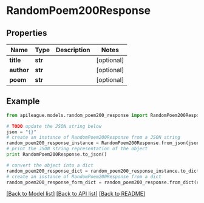 # RandomPoem200Response


## Properties

Name | Type | Description | Notes
------------ | ------------- | ------------- | -------------
**title** | **str** |  | [optional] 
**author** | **str** |  | [optional] 
**poem** | **str** |  | [optional] 

## Example

```python
from apileague.models.random_poem200_response import RandomPoem200Response

# TODO update the JSON string below
json = "{}"
# create an instance of RandomPoem200Response from a JSON string
random_poem200_response_instance = RandomPoem200Response.from_json(json)
# print the JSON string representation of the object
print RandomPoem200Response.to_json()

# convert the object into a dict
random_poem200_response_dict = random_poem200_response_instance.to_dict()
# create an instance of RandomPoem200Response from a dict
random_poem200_response_form_dict = random_poem200_response.from_dict(random_poem200_response_dict)
```
[[Back to Model list]](../README.md#documentation-for-models) [[Back to API list]](../README.md#documentation-for-api-endpoints) [[Back to README]](../README.md)



